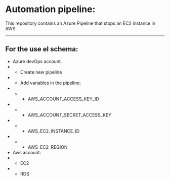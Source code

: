 # Automation pipeline:
This repository contains an Azure Pipeline that stops an EC2 instance in AWS.
__________________________________________________________________

## For the use el schema:
* Azure devOps account.
* * Create new pipeline
* * Add variables in the pipeline:
* * * AWS_ACCOUNT_ACCESS_KEY_ID
* * * AWS_ACCOUNT_SECRET_ACCESS_KEY
* * * AWS_EC2_INSTANCE_ID
* * * AWS_EC2_REGION
* Aws account:
* * EC2
* * RDS
